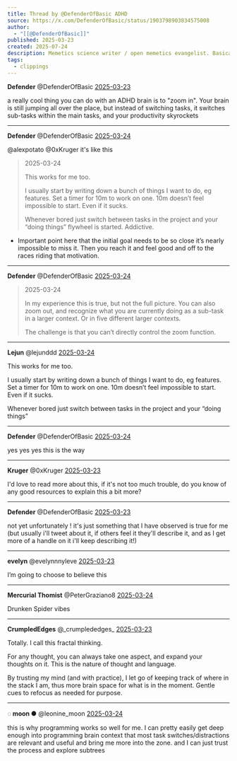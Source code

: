 ```yaml
---
title: Thread by @DefenderOfBasic ADHD
source: https://x.com/DefenderOfBasic/status/1903798903834575008
author:
  - "[[@DefenderOfBasic]]"
published: 2025-03-23
created: 2025-07-24
description: Memetics science writer / open memetics evangelist. Basically trying to do culture engineering transparently. Does that make sense?
tags:
  - clippings
---
```

**Defender** @DefenderOfBasic [2025-03-23](https://x.com/DefenderOfBasic/status/1903798903834575008)

a really cool thing you can do with an ADHD brain is to "zoom in". Your brain is still jumping all over the place, but instead of switching tasks, it switches sub-tasks within the main tasks, and your productivity skyrockets

---

**Defender** @DefenderOfBasic [2025-03-24](https://x.com/DefenderOfBasic/status/1904085007842361712)

@alexpotato @0xKruger it's like this

> 2025-03-24
> 
> This works for me too.
> 
> I usually start by writing down a bunch of things I want to do, eg features. Set a timer for 10m to work on one. 10m doesn’t feel impossible to start. Even if it sucks.
> 
> Whenever bored just switch between tasks in the project and your “doing things” flywheel is started. Addictive.
- Important point here that the initial goal needs to be so close it’s nearly impossible to miss it. Then you reach it and feel good and off to the races riding that motivation.

---

**Defender** @DefenderOfBasic [2025-03-24](https://x.com/DefenderOfBasic/status/1904085097042657677)

> 2025-03-24
> 
> In my experience this is true, but not the full picture. You can also zoom out, and recognize what you are currently doing as a sub-task in a larger context. Or in five different larger contexts.
> 
> The challenge is that you can’t directly control the zoom function.

---

**Lejun** @lejunddd [2025-03-24](https://x.com/lejunddd/status/1904018745749819532)

This works for me too.

I usually start by writing down a bunch of things I want to do, eg features. Set a timer for 10m to work on one. 10m doesn’t feel impossible to start. Even if it sucks.

Whenever bored just switch between tasks in the project and your “doing things”

---

**Defender** @DefenderOfBasic [2025-03-24](https://x.com/DefenderOfBasic/status/1904084886392041692)

yes yes yes this is the way

---

**Kruger** @0xKruger [2025-03-23](https://x.com/0xKruger/status/1903799827059573203)

I'd love to read more about this, if it's not too much trouble, do you know of any good resources to explain this a bit more?

---

**Defender** @DefenderOfBasic [2025-03-23](https://x.com/DefenderOfBasic/status/1903804686097879381)

not yet unfortunately ! it's just something that I have observed is true for me (but usually i'll tweet about it, if others feel it they'll describe it, and as I get more of a handle on it i'll keep describing it!)

---

**evelyn** @evelynnnyleve [2025-03-23](https://x.com/evelynnnyleve/status/1903907315440591300)

I’m going to choose to believe this

---

**Mercurial Thomist** @PeterGraziano8 [2025-03-24](https://x.com/PeterGraziano8/status/1904159630768402497)

Drunken Spider vibes

---

**CrumpledEdges** @\_crumplededges\_ [2025-03-23](https://x.com/_crumplededges_/status/1903848070867255514)

Totally. I call this fractal thinking.

For any thought, you can always take one aspect, and expand your thoughts on it. This is the nature of thought and language.

By trusting my mind (and with practice), I let go of keeping track of where in the stack I am, thus more brain space for what is in the moment. Gentle cues to refocus as needed for purpose.

---

**◌ moon ●** @leonine\_moon [2025-03-24](https://x.com/leonine_moon/status/1904093569012420861)

this is why programming works so well for me. I can pretty easily get deep enough into programming brain context that most task switches/distractions are relevant and useful and bring me more into the zone. and I can just trust the process and explore subtrees